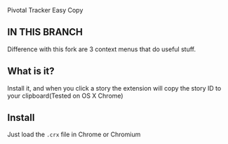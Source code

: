 Pivotal Tracker Easy Copy

## IN THIS BRANCH
Difference with this fork are 3 context menus that do useful stuff.

## What is it?
Install it, and when you click a story the extension will copy the story ID to your clipboard(Tested on OS X Chrome)

## Install
Just load the `.crx` file in Chrome or Chromium
